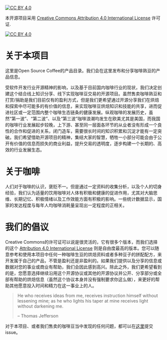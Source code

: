 
[![CC BY 4.0][cc-by-shield]][cc-by]

本开源项目采用 [Creative Commons Attribution 4.0 International License][cc-by] 许可证.

[![CC BY 4.0][cc-by-image]][cc-by]

# 关于本项目
这里是Open Source Coffee的产品目录。我们会在这里发布和分享咖啡熟豆的产品信息。

受软件开发行业开源精神的影响，以及基于目前国内咖啡行业的现状，我们决定创建这个结合线上知识分享、线下实现咖啡豆交易的开源项目。虽然售卖咖啡熟豆和打赏/捐助是我们目前仅有的盈利方式，但是我们更希望通过开源分享我们在烘焙和探索中尽可能多的有价值的信息，来实现咖啡豆烘焙知识和技能的共享，进而促进社区或一定范围内整个咖啡生态链条的健康发展。纵观咖啡的发展历史，虽然“第一波”、“第二波”、以及“第三波”咖啡浪潮均发生在欧美尤其是美国，而我国的咖啡行业发展起步较晚，上下游、甚至同一层面各环节的从业者没有形成一个良性的合作和促进的关系，闭门造车，需要很长时间的知识积累和沉淀才能有一定突破。我们希望借助开源项目的精神，集结大家的智慧，牺牲一小部分可能会由于公开有价值的信息而损失的商业利益，提升交易的透明度，逐步构建一个长期的、高效的行业发展生态。

# 关于咖啡
人们对于咖啡的认识，褒贬不一。但是通过一定资料的收集分析，以及个人的切身经验，我们认为适量的饮用咖啡对人体有积极和健康的促进作用，尤其对大脑思维、长期记忆、积极情绪以及工作效能方面有积极的影响。一些统计数据显示，国家的发达程度与每年人均咖啡消耗量呈现出一定程度的正相关。

# 我们的倡议
Creative Commons的许可证可以说是很灵活的，它有很多个版本，而我们选择的这个 [Attribution 4.0 International License][cc-by] 则是自由度最高的版本。您可以随意参考和使用本项目中任何一种咖啡生豆的烘焙资料或者多种豆子的拼配配方，来开发属于自己的产品，不管是盈利还是非盈利的。如果我们提供以及分享的信息或数据对您的事业或商业有帮助，我们会因此感到高兴。除此之外，我们更希望看到的是，您愿意选择继续沿用这个开源协议或其他的开源协议并公开、分享部分或全部有帮助的烘焙信息（虽然这个协议本身并没有强制要求你这么做），来更好的帮助其他愿意投入时间和精力在这一事业上的人。

> He who receives ideas from me, receives instruction himself without lessening mine; as he who lights his taper at mine receives light without darkening me.
>
> – Thomas Jefferson

对于本项目、或者我们售卖的咖啡豆当中发现的任何问题，都可以在[这里](https://gitee.com/os_coffee/product/issues)提交issue。


[cc-by]: https://creativecommons.org/licenses/by/4.0/deed.zh
[cc-by-image]: https://i.creativecommons.org/l/by/4.0/88x31.png
[cc-by-shield]: https://img.shields.io/badge/License-CC%20BY%204.0-lightgrey.svg
